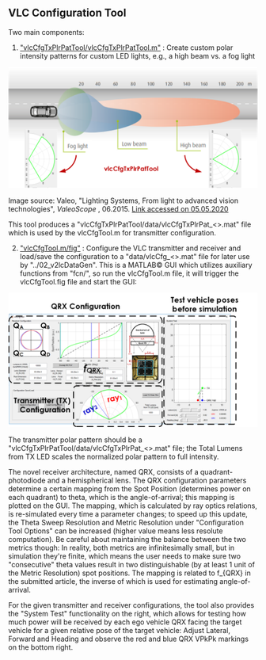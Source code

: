 ## VLC Configuration Tool

Two main components:

1) <ins>"vlcCfgTxPlrPatTool/vlcCfgTxPlrPatTool.m"</ins> : Create custom polar intensity patterns for custom LED lights, e.g., a high beam vs. a fog light

<img src="../99_doc/vlcCfgTxPlrPatTool_examples.png" alt="Drawing"/>

Image source: Valeo, "Lighting Systems, From light to advanced vision technologies", _ValeoScope_ , 06.2015. [Link accessed on 05.05.2020](https://www.dalroad.com/wp-content/uploads/2015/06/lighting_systems_from_light_to_advanced_vision_technologies_technical_handbook_valeoscope_en_998542_web.pdf)

This tool produces a "vlcCfgTxPlrPatTool/data/vlcCfgTxPlrPat_<>.mat" file which is used by the vlcCfgTool.m for transmitter configuration.

2) <ins>"vlcCfgTool.m/fig"</ins> : Configure the VLC transmitter and receiver and load/save the configuration to a "data/vlcCfg_<>.mat" file for later use by "../02_v2lcDataGen". This is a MATLAB© GUI which utilizes auxiliary functions from "fcn/", so run the vlcCfgTool.m file, it will trigger the vlcCfgTool.fig file and start the GUI:

<img src="../99_doc/vlcCfgTool.png" alt="Drawing"/>

The transmitter polar pattern should be a "vlcCfgTxPlrPatTool/data/vlcCfgTxPlrPat_<>.mat" file; the Total Lumens from TX LED scales the normalized polar pattern to full intensity.

The novel receiver architecture, named QRX, consists of a quadrant-photodiode and a hemispherical lens. The QRX configuration parameters determine a certain mapping from the Spot Position (determines power on each quadrant) to theta, which is the angle-of-arrival; this mapping is plotted on the GUI. The mapping, which is calculated by ray optics relations, is re-simulated every time a parameter changes; to speed up this update, the Theta Sweep Resolution and Metric Resolution under "Configuration Tool Options" can be increased (higher value means less resolute computation). Be careful about maintaining the balance between the two metrics though: In reality, both metrics are infinitesimally small, but in simulation they're finite, which means the user needs to make sure two "consecutive" theta values result in two distinguishable (by at least 1 unit of the Metric Resolution) spot positions. The mapping is related to f_{QRX} in the submitted article, the inverse of which is used for estimating angle-of-arrival.

For the given transmitter and receiver configurations, the tool also provides the "System Test" functionality on the right, which allows for testing how much power will be received by each ego vehicle QRX facing the target vehicle  for a given relative pose of the target vehicle: Adjust Lateral, Forward and Heading and observe the red and blue QRX VPkPk markings on the bottom right.
